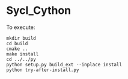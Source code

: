 # Sycl_Cython

To execute:

```
mkdir build
cd build
cmake ..
make install
cd ../../py
python setup.py build_ext --inplace install
python try-after-install.py
```
